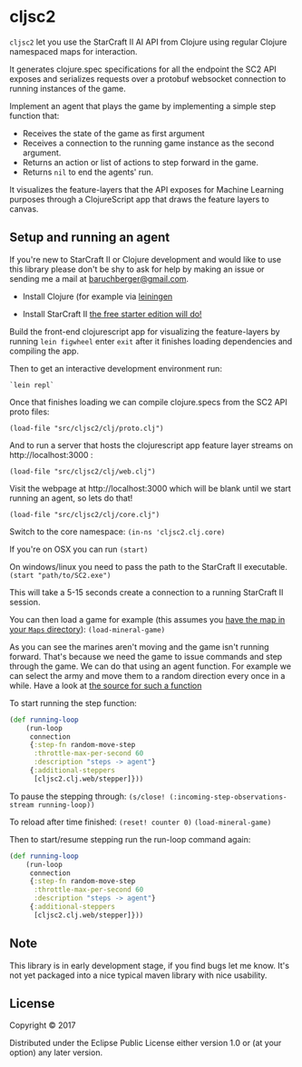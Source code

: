# cljsc2
`cljsc2` let you use the StarCraft II AI API from Clojure using regular Clojure namespaced maps for interaction.

It generates clojure.spec specifications for all the endpoint the SC2 API exposes and serializes requests over a protobuf websocket connection to running instances of the game.

Implement an agent that plays the game by implementing a simple step function that:
 - Receives the state of the game as first argument
 - Receives a connection to the running game instance as the second argument.
 - Returns an action or list of actions to step forward in the game.
 - Returns `nil` to end the agents' run.

It visualizes the feature-layers that the API exposes for Machine Learning purposes through a ClojureScript app that draws the feature layers to canvas.

## Setup and running an agent

If you're new to StarCraft II or Clojure development and would like to use this library please don't be shy to ask for help by making an issue or sending me a mail at baruchberger@gmail.com.

- Install Clojure (for example via [leiningen](https://leiningen.org/)

- Install StarCraft II [the free starter edition will do!](http://us.battle.net/sc2/en/blog/3250656/starcraft-ii-starter-edition-8-3-2011)

Build the front-end clojurescript app for visualizing the feature-layers by running
   `lein figwheel`
   enter `exit` after it finishes loading dependencies and compiling the app.

Then to get an interactive development environment run:

    `lein repl`

Once that finishes loading we can compile clojure.specs from the SC2 API proto files:

`(load-file "src/cljsc2/clj/proto.clj")`

And to run a server that hosts the clojurescript app feature layer streams on http://localhost:3000 :

`(load-file "src/cljsc2/clj/web.clj")`

Visit the webpage at http://localhost:3000 which will be blank until we start running an agent, so lets do that!

`(load-file "src/cljsc2/clj/core.clj")`

Switch to the core namespace:
`(in-ns 'cljsc2.clj.core)`

If you're on OSX you can run
`(start)`

On windows/linux you need to pass the path to the StarCraft II executable.
`(start "path/to/SC2.exe")`

This will take a 5-15 seconds create a connection to a running StarCraft II session.

You can then load a game for example (this assumes you [have the map in your `Maps` directory](https://github.com/deepmind/pysc2#get-the-maps)):
`(load-mineral-game)`

As you can see the marines aren't moving and the game isn't running forward. That's because we need the game to issue commands and step through the game.
We can do that using an agent function. For example we can select the army and move them to a random direction every once in a while. Have a look at [the source for such a function](https://github.com/bbss/cljsc2/blob/fe6a96abea92a43913c6cb3845f55755cdc64f9f/src/cljsc2/clj/core.clj#L383)

To start running the step function:

``` clojure
(def running-loop
    (run-loop
     connection
     {:step-fn random-move-step
      :throttle-max-per-second 60
      :description "steps -> agent"}
     {:additional-steppers
      [cljsc2.clj.web/stepper]}))
```

To pause the stepping through:
`(s/close! (:incoming-step-observations-stream running-loop))`

To reload after time finished:
`(reset! counter 0)`
`(load-mineral-game)`

Then to start/resume stepping run the run-loop command again:

``` clojure
(def running-loop
    (run-loop
     connection
     {:step-fn random-move-step
      :throttle-max-per-second 60
      :description "steps -> agent"}
     {:additional-steppers
      [cljsc2.clj.web/stepper]}))
```

## Note
This library is in early development stage, if you find bugs let me know. It's not yet packaged into a nice typical maven library with nice usability.

## License

Copyright © 2017

Distributed under the Eclipse Public License either version 1.0 or (at your option) any later version.
